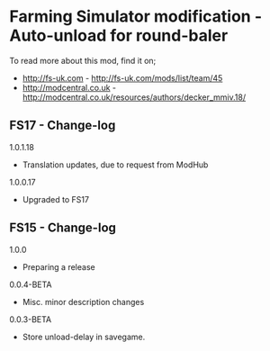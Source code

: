 # Farming Simulator modification - Auto-unload for round-baler

To read more about this mod, find it on;
- http://fs-uk.com - http://fs-uk.com/mods/list/team/45
- http://modcentral.co.uk - http://modcentral.co.uk/resources/authors/decker_mmiv.18/


## FS17 - Change-log
1.0.1.18
- Translation updates, due to request from ModHub

1.0.0.17
- Upgraded to FS17


## FS15 - Change-log

1.0.0
- Preparing a release

0.0.4-BETA
- Misc. minor description changes

0.0.3-BETA
- Store unload-delay in savegame.
